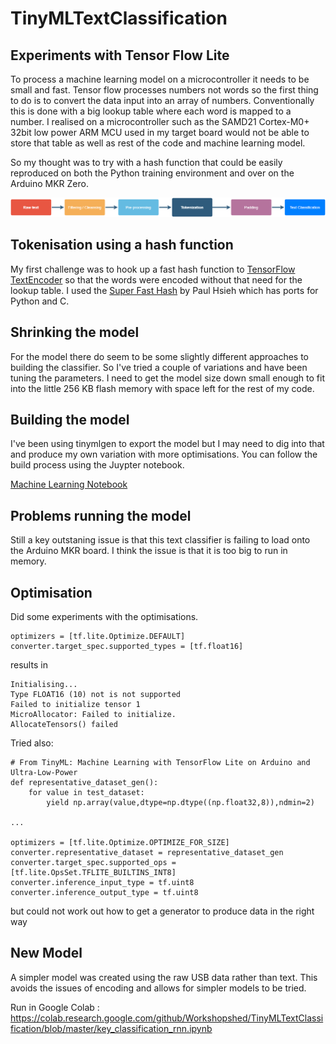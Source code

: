 # TinyMLTextClassification
## Experiments with Tensor Flow Lite

To process a machine learning model on a microcontroller it needs to be small and fast. Tensor flow processes numbers not words so the first thing to do is to convert the data input into an array of numbers. Conventionally this is done with a big lookup table where each word is mapped to a number. I realised on a microcontroller such as the SAMD21 Cortex-M0+ 32bit low power ARM MCU used in my target board would not be able to store that table as well as rest of the code and machine learning model.

So my thought was to try with a hash function that could be easily reproduced on both the Python training environment and over on the Arduino MKR Zero.

![Machine Learning Text Classification](https://github.com/Workshopshed/TinyMLTextClassification/blob/master/Machine%20Learning%20Text%20Classification.png "Text Classification Pipeline")

## Tokenisation using a hash function

My first challenge was to hook up a fast hash function to [TensorFlow TextEncoder](https://www.tensorflow.org/tutorials/tensorflow_text/intro) so that the words were encoded without that need for the lookup table. I used the [Super Fast Hash](http://www.azillionmonkeys.com/qed/hash.html) by Paul Hsieh which has ports for Python and C.

## Shrinking the model

For the model there do seem to be some slightly different approaches to building the classifier. So I've tried a couple of variations and have been tuning the parameters. I need to get the model size down small enough to fit into the little 256 KB flash memory with space left for the rest of my code.

## Building the model

I've been using tinymlgen to export the model but I may need to dig into that and produce my own variation with more optimisations. You can follow the build process using the Juypter notebook.

[Machine Learning Notebook](https://github.com/Workshopshed/TinyMLTextClassification/blob/master/text_classification_rnn_withCustomEncoder.ipynb)

## Problems running the model

Still a key outstaning issue is that this text classifier is failing to load onto the Arduino MKR board. I think the issue is that it is too big to run in memory.

## Optimisation

Did some experiments with the optimisations.

```
optimizers = [tf.lite.Optimize.DEFAULT]
converter.target_spec.supported_types = [tf.float16]
```

results in 

```
Initialising...
Type FLOAT16 (10) not is not supported
Failed to initialize tensor 1
MicroAllocator: Failed to initialize.
AllocateTensors() failed
```

Tried also:

```
# From TinyML: Machine Learning with TensorFlow Lite on Arduino and Ultra-Low-Power
def representative_dataset_gen():
    for value in test_dataset:
        yield np.array(value,dtype=np.dtype((np.float32,8)),ndmin=2)

...

optimizers = [tf.lite.Optimize.OPTIMIZE_FOR_SIZE]
converter.representative_dataset = representative_dataset_gen
converter.target_spec.supported_ops = [tf.lite.OpsSet.TFLITE_BUILTINS_INT8]
converter.inference_input_type = tf.uint8
converter.inference_output_type = tf.uint8
```
but could not work out how to get a generator to produce data in the right way

## New Model

A simpler model was created using the raw USB data rather than text. This avoids the issues of encoding and allows for simpler models to be tried.

Run in Google Colab : https://colab.research.google.com/github/Workshopshed/TinyMLTextClassification/blob/master/key_classification_rnn.ipynb
